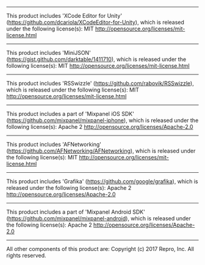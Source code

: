 ----------------------------------------------------------------

This product includes 'XCode Editor for Unity' (https://github.com/dcariola/XCodeEditor-for-Unity), which is released under the following license(s):
    MIT <http://opensource.org/licenses/mit-license.html>

----------------------------------------------------------------

This product includes 'MiniJSON' (https://gist.github.com/darktable/1411710), which is released under the following license(s):
    MIT <http://opensource.org/licenses/mit-license.html>

----------------------------------------------------------------

This product includes 'RSSwizzle' (https://github.com/rabovik/RSSwizzle), which is released under the following license(s):
    MIT <http://opensource.org/licenses/mit-license.html>

----------------------------------------------------------------

This product includes a part of 'Mixpanel iOS SDK' (https://github.com/mixpanel/mixpanel-iphone), which is released under the following license(s):
    Apache 2 <http://opensource.org/licenses/Apache-2.0>

----------------------------------------------------------------

This product includes 'AFNetworking' (https://github.com/AFNetworking/AFNetworking), which is released under the following license(s):
    MIT <http://opensource.org/licenses/mit-license.html>

----------------------------------------------------------------

This product includes 'Grafika' (https://github.com/google/grafika), which is released under the following license(s):
    Apache 2 <http://opensource.org/licenses/Apache-2.0>

----------------------------------------------------------------

This product includes a part of 'Mixpanel Android SDK' (https://github.com/mixpanel/mixpanel-android), which is released under the following license(s):
    Apache 2 <http://opensource.org/licenses/Apache-2.0>

----------------------------------------------------------------

All other components of this product are: Copyright (c) 2017 Repro, Inc. All rights reserved.
